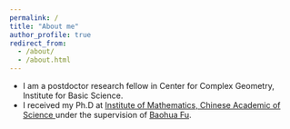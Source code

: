 ```yaml
---
permalink: /
title: "About me"
author_profile: true
redirect_from: 
  - /about/
  - /about.html
---
```

* I am a postdoctor research fellow in Center for Complex Geometry, Institute for Basic Science. 
* I received my Ph.D at <a href="http://www.math.ac.cn">Institute of Mathematics, Chinese Academic of Science </a> under the supervision of <a href="http://www.math.ac.cn/people/fbh/">Baohua Fu</a>.


<!--A data-driven personal website-->
<!--======-->





<!--For more info-->
<!---------->


